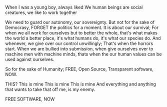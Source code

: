 When I was a young boy, always liked 
We human beings are social creatures, we like to work together

We need to guard our autonomy, our sovereignty.
But not for the sake of Democrasy, FORGET the politics for a moment. 
It is about our survival; For when we all work for ourselves but to better the whole, that's what makes the world a better place, it's what humans do, it's what our species do.
And whenever, we give over our control unwillingly; That's when the horrors start.
When we are bullied into submission, when give ourselves over to machine men with machine minds, thats when the our human values can be used against ourselves.

So for the sake of Humanity; 
FREE, Open Source, Transparent software, NOW.

THIS? 
This is mine
This is mine
This is mine
And everything and anything that wants to take that off me, is my enemy.


FREE SOFTWARE, NOW